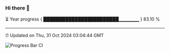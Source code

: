 ### Hi there 👋

⏳ Year progress { ████████████████████████▁▁▁▁▁▁ } 83.10 %

---

⏰ Updated on Thu, 31 Oct 2024 03:04:44 GMT

![Progress Bar CI](https://github.com/IshwaranRudhara/GIT-ACTION/workflows/Progress%20Bar%20CI/badge.svg)
